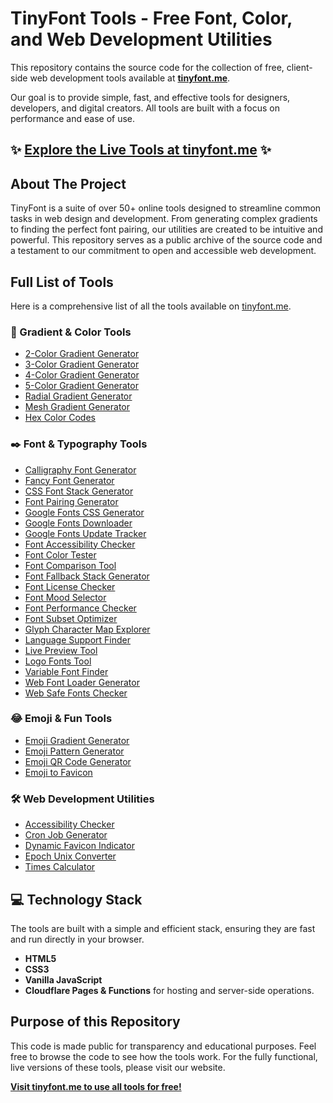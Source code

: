 # TinyFont Tools - Free Font, Color, and Web Development Utilities

This repository contains the source code for the collection of free, client-side web development tools available at [**tinyfont.me**](https://tinyfont.me/).

Our goal is to provide simple, fast, and effective tools for designers, developers, and digital creators. All tools are built with a focus on performance and ease of use.

## ✨ [Explore the Live Tools at tinyfont.me](https://tinyfont.me/) ✨

## About The Project

TinyFont is a suite of over 50+ online tools designed to streamline common tasks in web design and development. From generating complex gradients to finding the perfect font pairing, our utilities are created to be intuitive and powerful. This repository serves as a public archive of the source code and a testament to our commitment to open and accessible web development.

## Full List of Tools

Here is a comprehensive list of all the tools available on [tinyfont.me](https://tinyfont.me/).

### 🎨 Gradient & Color Tools

*   [2-Color Gradient Generator](https://tinyfont.me/2-color-gradient-generator.html)
*   [3-Color Gradient Generator](https://tinyfont.me/3-color-gradient-generator.html)
*   [4-Color Gradient Generator](https://tinyfont.me/4-color-gradient-generator.html)
*   [5-Color Gradient Generator](https://tinyfont.me/5-color-gradient-generator.html)
*   [Radial Gradient Generator](https://tinyfont.me/radial-gradient-generator.html)
*   [Mesh Gradient Generator](https://tinyfont.me/mesh-gradient-generator.html)
*   [Hex Color Codes](https://tinyfont.me/codigos-de-colores-hexadecimales/)

### ✒️ Font & Typography Tools

*   [Calligraphy Font Generator](https://tinyfont.me/calligraphy-font-generator.html)
*   [Fancy Font Generator](https://tinyfont.me/fancy-font-generator/)
*   [CSS Font Stack Generator](https://tinyfont.me/css-font-stack-generator.html)
*   [Font Pairing Generator](https://tinyfont.me/font-pairing-generator.html)
*   [Google Fonts CSS Generator](https://tinyfont.me/google-fonts-css-generator.html)
*   [Google Fonts Downloader](https://tinyfont.me/google-fonts-downloader/)
*   [Google Fonts Update Tracker](https://tinyfont.me/google-fonts-update-tracker/)
*   [Font Accessibility Checker](https://tinyfont.me/font-accessibility-checker.html)
*   [Font Color Tester](https://tinyfont.me/font-color-tester.html)
*   [Font Comparison Tool](https://tinyfont.me/font-comparison-tool.html)
*   [Font Fallback Stack Generator](https://tinyfont.me/font-fallback-stack-generator.html)
*   [Font License Checker](https://tinyfont.me/font-license-checker.html)
*   [Font Mood Selector](https://tinyfont.me/font-mood-selector.html)
*   [Font Performance Checker](https://tinyfont.me/font-performance-checker.html)
*   [Font Subset Optimizer](https://tinyfont.me/font-subset-optimizer.html)
*   [Glyph Character Map Explorer](https://tinyfont.me/glyph-character-map-explorer.html)
*   [Language Support Finder](https://tinyfont.me/language-support-finder.html)
*   [Live Preview Tool](https://tinyfont.me/live-preview-tool.html)
*   [Logo Fonts Tool](https://tinyfont.me/logo-fonts-tool.html)
*   [Variable Font Finder](https://tinyfont.me/variable-font-finder.html)
*   [Web Font Loader Generator](https://tinyfont.me/web-font-loader-generator.html)
*   [Web Safe Fonts Checker](https://tinyfont.me/web-safe-fonts-checker.html)

### 😂 Emoji & Fun Tools

*   [Emoji Gradient Generator](https://tinyfont.me/emoji-gradient-generator/)
*   [Emoji Pattern Generator](https://tinyfont.me/emoji-pattern-generator/)
*   [Emoji QR Code Generator](https://tinyfont.me/emoji-qr-code-generator/)
*   [Emoji to Favicon](https://tinyfont.me/emoji-to-favicon/)

### 🛠️ Web Development Utilities

*   [Accessibility Checker](https://tinyfont.me/accessibility-checker.html)
*   [Cron Job Generator](https://tinyfont.me/cron-job-generator/)
*   [Dynamic Favicon Indicator](https://tinyfont.me/dynamic-favicon-indicator/)
*   [Epoch Unix Converter](https://tinyfont.me/epoch-unix-converter/)
*   [Times Calculator](https://tinyfont.me/times-calculator/)

## 💻 Technology Stack

The tools are built with a simple and efficient stack, ensuring they are fast and run directly in your browser.

*   **HTML5**
*   **CSS3**
*   **Vanilla JavaScript**
*   **Cloudflare Pages & Functions** for hosting and server-side operations.

## Purpose of this Repository

This code is made public for transparency and educational purposes. Feel free to browse the code to see how the tools work. For the fully functional, live versions of these tools, please visit our website.

**[Visit tinyfont.me to use all tools for free!](https://tinyfont.me/)**

